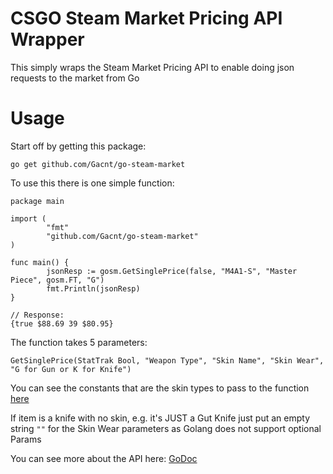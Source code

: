 # CSGO Steam Market Pricing API Wrapper

This simply wraps the Steam Market Pricing API to enable doing json requests to the market from Go

# Usage

Start off by getting this package:

`go get github.com/Gacnt/go-steam-market`


To use this there is one simple function:

```
package main

import (
        "fmt"
        "github.com/Gacnt/go-steam-market"
)

func main() {
        jsonResp := gosm.GetSinglePrice(false, "M4A1-S", "Master Piece", gosm.FT, "G")
        fmt.Println(jsonResp)
}

// Response:
{true $88.69 39 $80.95}

```

The function takes 5 parameters:

```
GetSinglePrice(StatTrak Bool, "Weapon Type", "Skin Name", "Skin Wear", "G for Gun or K for Knife")
```

You can see the constants that are the skin types to pass to the function [here](http://godoc.org/github.com/Gacnt/go-steam-market#pkg-constants)

If item is a knife with no skin, e.g. it's JUST a Gut Knife just put an empty string `""` for the Skin Wear parameters as Golang does not support optional Params


You can see more about the API here: [GoDoc](http://godoc.org/github.com/Gacnt/go-steam-market)

